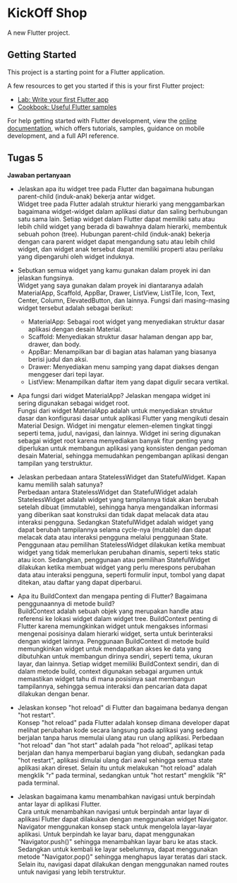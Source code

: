# KickOff Shop

A new Flutter project.

## Getting Started

This project is a starting point for a Flutter application.

A few resources to get you started if this is your first Flutter project:

- [Lab: Write your first Flutter app](https://docs.flutter.dev/get-started/codelab)
- [Cookbook: Useful Flutter samples](https://docs.flutter.dev/cookbook)

For help getting started with Flutter development, view the
[online documentation](https://docs.flutter.dev/), which offers tutorials,
samples, guidance on mobile development, and a full API reference.

## Tugas 5

**Jawaban pertanyaan**

- Jelaskan apa itu widget tree pada Flutter dan bagaimana hubungan parent-child (induk-anak) bekerja antar widget.  
Widget tree pada Flutter adalah struktur hierarki yang menggambarkan bagaimana widget-widget dalam aplikasi diatur dan saling berhubungan satu sama lain. Setiap widget dalam Flutter dapat memiliki satu atau lebih child widget yang berada di bawahnya dalam hierarki, membentuk sebuah pohon (tree). Hubungan parent-child (induk-anak) bekerja dengan cara parent widget dapat mengandung satu atau lebih child widget, dan widget anak tersebut dapat memiliki properti atau perilaku yang dipengaruhi oleh widget induknya.
- Sebutkan semua widget yang kamu gunakan dalam proyek ini dan jelaskan fungsinya.  
Widget yang saya gunakan dalam proyek ini diantaranya adalah MaterialApp, Scaffold, AppBar, Drawer, ListView, ListTile, Icon, Text, Center, Column, ElevatedButton, dan lainnya. Fungsi dari masing-masing widget tersebut adalah sebagai berikut:  
  - MaterialApp: Sebagai root widget yang menyediakan struktur dasar aplikasi dengan desain Material.
  - Scaffold: Menyediakan struktur dasar halaman dengan app bar, drawer, dan body.
  - AppBar: Menampilkan bar di bagian atas halaman yang biasanya berisi judul dan aksi.
  - Drawer: Menyediakan menu samping yang dapat diakses dengan menggeser dari tepi layar.
  - ListView: Menampilkan daftar item yang dapat digulir secara vertikal.

- Apa fungsi dari widget MaterialApp? Jelaskan mengapa widget ini sering digunakan sebagai widget root.  
Fungsi dari widget MaterialApp adalah untuk menyediakan struktur dasar dan konfigurasi dasar untuk aplikasi Flutter yang mengikuti desain Material Design. Widget ini mengatur elemen-elemen tingkat tinggi seperti tema, judul, navigasi, dan lainnya. Widget ini sering digunakan sebagai widget root karena menyediakan banyak fitur penting yang diperlukan untuk membangun aplikasi yang konsisten dengan pedoman desain Material, sehingga memudahkan pengembangan aplikasi dengan tampilan yang terstruktur.
- Jelaskan perbedaan antara StatelessWidget dan StatefulWidget. Kapan kamu memilih salah satunya?  
Perbedaan antara StatelessWidget dan StatefulWidget adalah StatelessWidget adalah widget yang tampilannya tidak akan berubah setelah dibuat (immutable), sehingga hanya mengandalkan informasi yang diberikan saat konstruksi dan tidak dapat melacak data atau interaksi pengguna. Sedangkan StatefulWidget adalah widget yang dapat berubah tampilannya selama cycle-nya (mutable) dan dapat melacak data atau interaksi pengguna melalui penggunaan State. Penggunaan atau pemilihan StatelessWidget dilakukan ketika membuat widget yang tidak memerlukan perubahan dinamis, seperti teks static atau icon. Sedangkan, penggunaan atau pemilihan StatefulWidget dilakukan ketika membuat widget yang perlu merespons perubahan data atau interaksi pengguna, seperti formulir input, tombol yang dapat ditekan, atau daftar yang dapat diperbarui.
- Apa itu BuildContext dan mengapa penting di Flutter? Bagaimana penggunaannya di metode build?  
BuildContext adalah sebuah objek yang merupakan handle atau referensi ke lokasi widget dalam widget tree. BuildContext penting di Flutter karena memungkinkan widget untuk mengakses informasi mengenai posisinya dalam hierarki widget, serta untuk berinteraksi dengan widget lainnya. Penggunaan BuildContext di metode build memungkinkan widget untuk mendapatkan akses ke data yang dibutuhkan untuk membangun dirinya sendiri, seperti tema, ukuran layar, dan lainnya. Setiap widget memiliki BuildContext sendiri, dan di dalam metode build, context digunakan sebagai argumen untuk memastikan widget tahu di mana posisinya saat membangun tampilannya, sehingga semua interaksi dan pencarian data dapat dilakukan dengan benar.
- Jelaskan konsep "hot reload" di Flutter dan bagaimana bedanya dengan "hot restart".  
Konsep "hot reload" pada Flutter adalah konsep dimana developer dapat melihat perubahan kode secara langsung pada aplikasi yang sedang berjalan tanpa harus memulai ulang atau run ulang aplikasi. Perbedaan "hot reload" dan "hot start" adalah pada "hot reload", aplikasi tetap berjalan dan hanya memperbarui bagian yang diubah, sedangkan pada "hot restart", aplikasi dimulai ulang dari awal sehingga semua state aplikasi akan direset. Selain itu untuk melakukan "hot reload" adalah mengklik "r" pada terminal, sedangkan untuk "hot restart" mengklik "R" pada terminal.
- Jelaskan bagaimana kamu menambahkan navigasi untuk berpindah antar layar di aplikasi Flutter.  
Cara untuk menambahkan navigasi untuk berpindah antar layar di aplikasi Flutter dapat dilakukan dengan menggunakan widget Navigator. Navigator menggunakan konsep stack untuk mengelola layar-layar aplikasi. Untuk berpindah ke layar baru, dapat menggunakan "Navigator.push()" sehingga menambahkan layar baru ke atas stack. Sedangkan untuk kembali ke layar sebelumnya, dapat menggunakan metode "Navigator.pop()" sehingga menghapus layar teratas dari stack. Selain itu, navigasi dapat dilakukan dengan menggunakan named routes untuk navigasi yang lebih terstruktur.